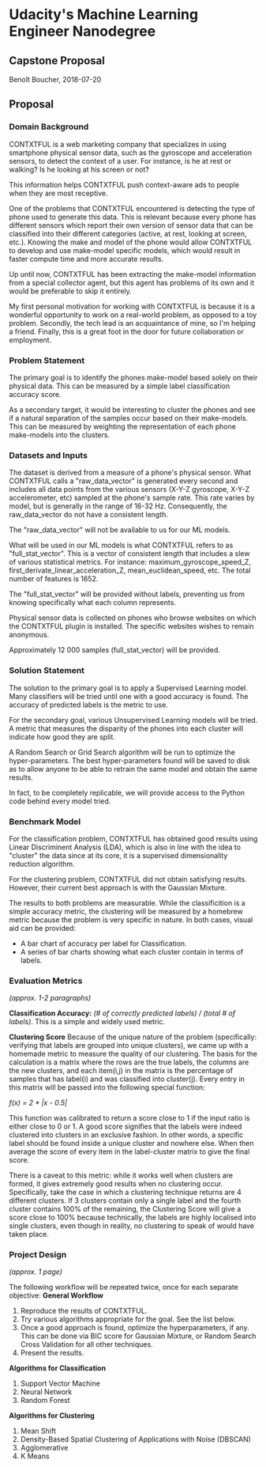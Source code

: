 # Udacity's Machine Learning Engineer Nanodegree
## Capstone Proposal
Benoît Boucher, 2018-07-20

## Proposal

### Domain Background

CONTXTFUL is a web marketing company that specializes in using smartphone physical sensor data, such as the gyroscope and acceleration sensors, to detect the context of a user. For instance, is he at rest or walking? Is he looking at his screen or not?

This information helps CONTXTFUL push context-aware ads to people when they are most receptive.

One of the problems that CONTXTFUL encountered is detecting the type of phone used to generate this data. This is relevant because every phone has different sensors which report their own version of sensor data that can be classified into their different categories (active, at rest, looking at screen, etc.). Knowing the make and model of the phone would allow CONTXTFUL to develop and use make-model specific models, which would result in faster compute time and more accurate results.

Up until now, CONTXTFUL has been extracting the make-model information from a special collector agent, but this agent has problems of its own and it would be preferable to skip it entirely.

My first personal motivation for working with CONTXTFUL is because it is a wonderful opportunity to work on a real-world problem, as opposed to a toy problem. Secondly, the tech lead is an acquaintance of mine, so I'm helping a friend. Finally, this is a great foot in the door for future collaboration or employment.
 

### Problem Statement

The primary goal is to identify the phones make-model based solely on their physical data. This can be measured by a simple label classification accuracy score.

As a secondary target, it would be interesting to cluster the phones and see if a natural separation of the samples occur based on their make-models. This can be measured by weighting the representation of each phone make-models into the clusters.   

### Datasets and Inputs

The dataset is derived from a measure of a phone's physical sensor. What CONTXTFUL calls a "raw_data_vector" is generated every second and includes all data points from the various sensors (X-Y-Z gyroscope, X-Y-Z accelerometer, etc) sampled at the phone's sample rate. This rate varies by model, but is generally in the range of 16-32 Hz. Consequently, the raw_data_vector do not have a consistent length. 

The "raw_data_vector" will not be available to us for our ML models.

What will be used in our ML models is what CONTXTFUL refers to as "full_stat_vector". This is a vector of consistent length that includes a slew of various statistical metrics. For instance: maximum_gyroscope_speed_Z, first_derivate_linear_acceleration_Z, mean_euclidean_speed, etc. The total number of features is 1652.
 
 The "full_stat_vector" will be provided without labels, preventing us from knowing specifically what each column represents.

Physical sensor data is collected on phones who browse websites on which the CONTXTFUL plugin is installed. The specific websites wishes to remain anonymous.

Approximately 12 000 samples (full_stat_vector) will be provided.


### Solution Statement

The solution to the primary goal is to apply a Supervised Learning model. Many classifiers will be tried until one with a good accuracy is found. The accuracy of predicted labels is the metric to use.

For the secondary goal, various Unsupervised Learning models will be tried. A metric that measures the disparity of the phones into each cluster will indicate how good they are split. 

A Random Search or Grid Search algorithm will be run to optimize the hyper-parameters. The best hyper-parameters found will be saved to disk as to allow anyone to be able to retrain the same model and obtain the same results.

In fact, to be completely replicable, we will provide access to the Python code behind every model tried.


### Benchmark Model

For the classification problem, CONTXTFUL has obtained good results using Linear Discriminent Analysis (LDA), which is also in line with the idea to "cluster" the data since at its core, it is a supervised dimensionality reduction algorithm. 

For the clustering problem, CONTXTFUL did not obtain satisfying results. However, their current best approach is with the Gaussian Mixture.

The results to both problems are measurable. While the classificition is a simple accuracy metric, the clustering will be measured by a homebrew metric because the problem is very specific in nature. In both cases, visual aid can be provided:
* A bar chart of accuracy per label for Classification.
* A series of bar charts showing what each cluster contain in terms of labels. 

### Evaluation Metrics
_(approx. 1-2 paragraphs)_

**Classification Accuracy:** *(# of correctly predicted labels) / (total # of labels)*. This is a simple and widely used metric. 

**Clustering Score** Because of the unique nature of the problem (specifically: verifying that labels are grouped into unique clusters), we came up with a homemade metric to measure the quality of our clustering. The basis for the calculation is a matrix where the rows are the true labels, the columns are the new clusters, and each item(i,j) in the matrix is the percentage of samples that has label(i) and was classified into cluster(j). Every entry in this matrix will be passed into the following special function:
 
 *f(x) = 2 * |x - 0.5|* 

This function was calibrated to return a score close to 1 if the input ratio is either close to 0 or 1. A good score signifies that the labels were indeed clustered into clusters in an exclusive fashion. In other words, a specific label should be found inside a unique cluster and nowhere else. When then average the score of every item in the label-cluster matrix to give the final score.

There is a caveat to this metric: while it works well when clusters are formed, it gives extremely good results when no clustering occur. Specifically, take the case in which a clustering technique returns are 4 different clusters. If 3 clusters contain only a single label and the fourth cluster contains 100% of the remaining, the Clustering Score will give a score close to 100% because technically, the labels are highly localised into single clusters, even though in reality, no clustering to speak of would have taken place.

### Project Design
_(approx. 1 page)_

The following workflow will be repeated twice, once for each separate objective:
**General Workflow**
1. Reproduce the results of CONTXTFUL.
2. Try various algorithms appropriate for the goal. See the list below.
3. Once a good approach is found, optimize the hyperparameters, if any. This can be done via BIC score for Gaussian Mixture, or Random Search Cross Validation for all other techniques.
4. Present the results.

**Algorithms for Classification**
1. Support Vector Machine
2. Neural Network
3. Random Forest

**Algorithms for Clustering**
1. Mean Shift
2. Density-Based Spatial Clustering of Applications with Noise (DBSCAN)
3. Agglomerative
4. K Means
